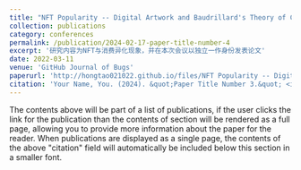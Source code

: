 ```yaml
---
title: "NFT Popularity -- Digital Artwork and Baudrillard's Theory of Consumption Alienation"
collection: publications
category: conferences
permalink: /publication/2024-02-17-paper-title-number-4
excerpt: '研究内容为NFT与消费异化现象，并在本次会议以独立一作身份发表论文'
date: 2022-03-11
venue: 'GitHub Journal of Bugs'
paperurl: 'http://hongtao021022.github.io/files/NFT Popularity -- Digital Artwork and Baudrillard's Theory.pdf'
citation: 'Your Name, You. (2024). &quot;Paper Title Number 3.&quot; <i>GitHub Journal of Bugs</i>. 1(3).'
---
```


The contents above will be part of a list of publications, if the user clicks the link for the publication than the contents of section will be rendered as a full page, allowing you to provide more information about the paper for the reader. When publications are displayed as a single page, the contents of the above "citation" field will automatically be included below this section in a smaller font.
